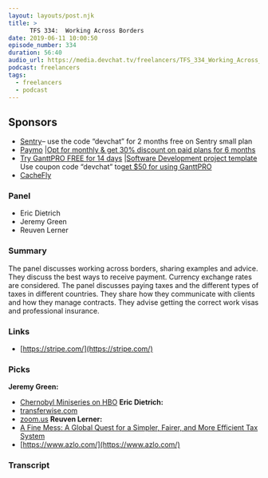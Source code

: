 ```yaml
---
layout: layouts/post.njk
title: >
      TFS 334:  Working Across Borders
date: 2019-06-11 10:00:50
episode_number: 334
duration: 56:40
audio_url: https://media.devchat.tv/freelancers/TFS_334_Working_Across_Borders.mp3
podcast: freelancers
tags: 
  - freelancers
  - podcast
---
```


## **Sponsors**

- [Sentry](https://sentry.io/)– use the code “devchat” for 2 months free on Sentry small plan
- [Paymo](https://www.paymoapp.com/?utm_source=Devchat&utm_medium=podcast&utm_campaign=Devchat_Freelancers_Podcast) |[Opt for monthly & get 30% discount on paid plans for 6 months](https://app.paymoapp.com/?discount=622H2D#Paymo.module.subscription/)
- [Try GanttPRO FREE for 14 days](https://ganttpro.com/) |[Software Development project template](https://ganttpro.com/software-development-plan-template/) Use coupon code “devchat” to[get $50 for using GanttPRO](https://ganttpro.com/go/devchat)
- [CacheFly](https://www.cachefly.com/)

### **Panel**

- Eric Dietrich
- Jeremy Green
- Reuven Lerner

### **Summary**
The panel discusses working across borders, sharing examples and advice. They discuss the best ways to receive payment. Currency exchange rates are considered. The panel discusses paying taxes and the different types of taxes in different countries. They share how they communicate with clients and how they manage contracts. They advise getting the correct work visas and professional insurance. 
### **Links**

- [https://stripe.com/](https://stripe.com/)

### **Picks**
 **Jeremy Green:**
- [Chernobyl Miniseries on HBO](https://www.hbo.com/chernobyl)
**Eric Dietrich:**
- [transferwise.com](https://redirect.viglink.com/?u=https%3A%2F%2Ftransferwise.com%2F&key=16ff0050243f96f3bc97ba0cddb6b991)
- [zoom.us](https://redirect.viglink.com/?u=http%3A%2F%2Fwww.zoom.us&key=16ff0050243f96f3bc97ba0cddb6b991)
**Reuven Lerner:**
- [A Fine Mess: A Global Quest for a Simpler, Fairer, and More Efficient Tax System](https://www.amazon.com/Fine-Mess-Global-Simpler-Efficient/dp/0143111140/ref=sr_1_1?ie=UTF8&qid=1548462018&sr=8-1&linkCode=ll1&tag=devchattv-20&linkId=f06bfe7482dca8bb751ed6d7cc86e2ab&language=en_US)
- [https://www.azlo.com/](https://www.azlo.com/)


### Transcript


